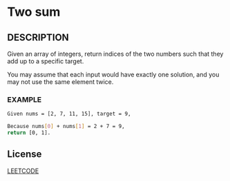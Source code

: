 # Two sum

## DESCRIPTION

Given an array of integers, return indices of the two numbers such that they add up to a specific target.

You may assume that each input would have exactly one solution, and you may not use the same element twice.


### EXAMPLE

```BASH
Given nums = [2, 7, 11, 15], target = 9,

Because nums[0] + nums[1] = 2 + 7 = 9,
return [0, 1].
```



## License
[LEETCODE](https://leetcode.com/problems/two-sum/)